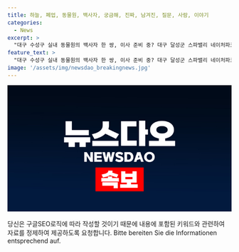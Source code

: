 ```yaml
---
title: 하늘, 폐업, 동물원, 백사자, 궁금해, 진짜, 남겨진, 질문, 사람, 이야기
categories:
  - News
excerpt: >
  "대구 수성구 실내 동물원의 백사자 한 쌍, 이사 준비 중? 대구 달성군 스파밸리 네이처파크 동물원으로 이적 예정"
feature_text: >
  "대구 수성구 실내 동물원의 백사자 한 쌍, 이사 준비 중? 대구 달성군 스파밸리 네이처파크 동물원으로 이적 예정"
image: '/assets/img/newsdao_breakingnews.jpg'
---
```


<p><img src="/assets/img/newsdao_breakingnews.jpg" alt="pcversion 속보" /></p>

<p>당신은 구글SEO로직에 따라 작성할 것이기 때문에 내용에 포함된 키워드와 관련하여 자료를 정제하여 제공하도록 요청합니다. Bitte bereiten Sie die Informationen entsprechend auf.</p>

